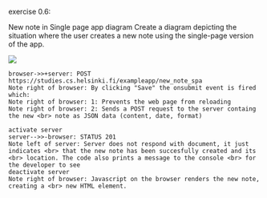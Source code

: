 exercise 0.6: 

New note in Single page app diagram
Create a diagram depicting the situation where the user creates a new note using the single-page version of the app.



[![](https://mermaid.ink/img/pako:eNp9U0tv1DAQ_isjn0Dsg_YYoUogDqiiLVKWW6Rq1p5szDq28Ti7VFX_O-M4rUCC5hJ77Pn8PexHpYMh1SimnxN5TZ8tHhKOnQf59imcmdL66uqd_E6UGvh21-5gyDlys91ynowl3mjeDOTY-qPd9HZLv3CMjjDGrafzvQ-Z7jkiVNBbmUKyhyFD6J-PaODTA2hn9dH6A3SqxRN1CvJAEDxP-9FmoBP5DJaht4kMnAerh-ZVzAvhm-Y2nqHOtIeIB4I-hRESuYBGznsV47KBlrxhwKo9FaM4Qw4zZPUFdPAZC_VSE9HwYZ-uoCgHZLhu727BYEZ4UzYKn1WZ0gr6kEbMbztfOaDO9iQLC2wt1vFaUli_sGp3H3ffW7h8f_EHeUf9zP05q7ZyM4G4UBHqHIMX52wepKqncWYi1v6YRJH1xmo5nCv5PGB-kTMrGUTKnsgDT1oT95NzEloi6TGAAmzz0uuCANngN7ATgHLFAB0HiMmWLBBGYi5BLC6KKxwc1WbxZC4aSc6FKApkFxMt98fQP136T3zXeELWyUYp-xl2WRI3vKHEf0lcVTklSFwilJUvu5uvQI6KXRu1UiNJaNbIq3ksZ3dKIEa5ro0MDaZjpzr_JPtwyqF98Fo1OU20UlMsoS8vTDW9WCJVMjaHdFOf4fwan34DyF8-Zw?type=png)](https://mermaid.live/edit#pako:eNp9U0tv1DAQ_isjn0Dsg_YYoUogDqiiLVKWW6Rq1p5szDq28Ti7VFX_O-M4rUCC5hJ77Pn8PexHpYMh1SimnxN5TZ8tHhKOnQf59imcmdL66uqd_E6UGvh21-5gyDlys91ynowl3mjeDOTY-qPd9HZLv3CMjjDGrafzvQ-Z7jkiVNBbmUKyhyFD6J-PaODTA2hn9dH6A3SqxRN1CvJAEDxP-9FmoBP5DJaht4kMnAerh-ZVzAvhm-Y2nqHOtIeIB4I-hRESuYBGznsV47KBlrxhwKo9FaM4Qw4zZPUFdPAZC_VSE9HwYZ-uoCgHZLhu727BYEZ4UzYKn1WZ0gr6kEbMbztfOaDO9iQLC2wt1vFaUli_sGp3H3ffW7h8f_EHeUf9zP05q7ZyM4G4UBHqHIMX52wepKqncWYi1v6YRJH1xmo5nCv5PGB-kTMrGUTKnsgDT1oT95NzEloi6TGAAmzz0uuCANngN7ATgHLFAB0HiMmWLBBGYi5BLC6KKxwc1WbxZC4aSc6FKApkFxMt98fQP136T3zXeELWyUYp-xl2WRI3vKHEf0lcVTklSFwilJUvu5uvQI6KXRu1UiNJaNbIq3ksZ3dKIEa5ro0MDaZjpzr_JPtwyqF98Fo1OU20UlMsoS8vTDW9WCJVMjaHdFOf4fwan34DyF8-Zw)


    browser->>+server: POST https://studies.cs.helsinki.fi/exampleapp/new_note_spa 
    Note right of browser: By clicking "Save" the onsubmit event is fired which:
    Note right of browser: 1: Prevents the web page from reloading
    Note right of browser: 2: Sends a POST request to the server containg the new <br> note as JSON data (content, date, format)

    activate server
    server-->>-browser: STATUS 201
    Note left of server: Server does not respond with document, it just indicates <br> that the new note has been succesfully created and its <br> location. The code also prints a message to the console <br> for the developer to see 
    deactivate server
    Note right of browser: Javascript on the browser renders the new note, creating a <br> new HTML element.